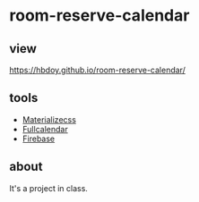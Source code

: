 # room-reserve-calendar

## view
https://hbdoy.github.io/room-reserve-calendar/

## tools
- [Materializecss](https://materializecss.com/)
- [Fullcalendar](https://fullcalendar.io/)
- [Firebase](https://firebase.google.com)

## about
It's a project in class.
